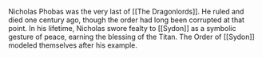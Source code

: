 Nicholas Phobas was the very last of [[The Dragonlords]]. He ruled and died one century ago, though the order had long been corrupted at that point. In his lifetime, Nicholas swore fealty to [[Sydon]] as a symbolic gesture of peace, earning the blessing of the Titan. The Order of [[Sydon]] modeled themselves after his example.